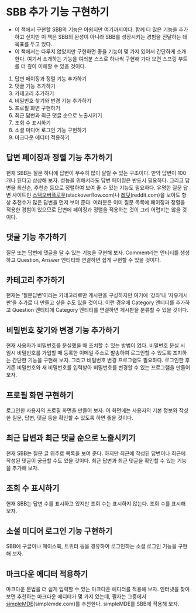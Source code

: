 # SBB 추가 기능 구현하기
* 이 책에서 구현할 SBB의 기능은 아쉽지만 여기까지이다. 함께 더 많은 기능을 추가하고 싶지만 이 책은 SBB의 완성이 아니라 SBB를 성장시키는 경험을 전달하는 데 목표를 두고 있다.
* 이 책에서는 다루지 않았지만 구현하면 좋을 기능이 몇 가지 있어서 간단하게 소개한다. 여기서 소개하는 기능을 여러분 스스로 하나씩 구현해 가다 보면 스프링 부트를 더 깊이 이해할 수 있을 것이다.

1. 답변 페이징과 정렬 기능 추가하기
1. 댓글 기능 추가하기
1. 카테고리 추가하기
1. 비밀번호 찾기와 변경 기능 추가하기
1. 프로필 화면 구현하기
1. 최근 답변과 최근 댓글 순으로 노출시키기
1. 조회 수 표시하기
1. 소셜 미디어 로그인 기능 구현하기
1. 마크다운 에디터 적용하기

## 답변 페이징과 정렬 기능 추가하기
현재 SBB는 질문 하나에 답변이 무수히 많이 달릴 수 있는 구조이다. 만약 답변이 100개나 된다고 상상해 보자. 
성능을 위해서라도 답변 페이징은 반드시 필요하다. 그리고 답변을 최신순, 추천순 등으로 정렬하여 보여 줄 수 있는 기능도 필요하다. 
유명한 질문 답변 사이트인 [스택오버플로우](stackoverflow.com)(stackoverflow.com)나 [레딧](reddit.com)(reddit.com)을 보아도 항상 추천수가 많은 답변을 먼저 보여 준다. 
여러분은 이미 질문 목록에 페이징과 정렬을 적용한 경험이 있으므로 답변에 페이징과 정렬을 적용하는 것이 그리 어렵지는 않을 것이다.

## 댓글 기능 추가하기
질문 또는 답변에 댓글을 달 수 있는 기능을 구현해 보자. Comment라는 엔티티를 생성하고 Question, Answer 엔티티와 연결하면 쉽게 구현할 수 있을 것이다.

## 카테고리 추가하기
현재는 ‘질문답변’이라는 카테고리로만 게시판을 구성하지만 여기에 ‘강좌’나 ‘자유게시판’을 추가로 더 만들고 싶을 수도 있을 것이다. 
이런 경우에 Category 엔티티를 추가하고 Question 엔티티에 Category 엔티티를 연결하면 게시판을 분류할 수 있을 것이다.

## 비밀번호 찾기와 변경 기능 추가하기
현재 사용자가 비밀번호를 분실했을 때 조치할 수 있는 방법이 없다. 
비밀번호 분실 시 임시 비밀번호를 가입할 때 등록한 이메일 주소로 발송하여 로그인할 수 있도록 조치하는 간단한 기능을 구현해 보자. 그리고 비밀번호 변경 프로그램도 필요하다. 로그인한 후 기존 비밀번호와 새 비밀번호를 입력받아 비밀번호를 변경할 수 있는 프로그램을 만들어 보자.

## 프로필 화면 구현하기
로그인한 사용자의 프로필 화면을 만들어 보자. 이 화면에는 사용자의 기본 정보와 작성한 질문, 답변, 
댓글 등을 확인할 수 있도록 하면 좋을 것이다.

## 최근 답변과 최근 댓글 순으로 노출시키기
현재 SBB는 질문 글 위주로 목록을 보여 준다. 하지만 최근에 작성된 답변이나 최근에 작성된 댓글이 궁금할 수도 있을 것이다.
최근 답변과 최근 댓글을 확인할 수 있는 기능을 추가해 보자.

## 조회 수 표시하기
현재 SBB는 답변 수를 표시하고 있지만 조회 수는 표시하지 않는다. 조회 수를 표시해 보자.

## 소셜 미디어 로그인 기능 구현하기
SBB에 구글이나 페이스북, 트위터 등을 경유하여 로그인하는 소셜 로그인 기능을 구현해 보자.

## 마크다운 에디터 적용하기
마크다운 문법을 더 쉽게 입력할 수 있는 마크다운 에디터를 적용해 보자. 인터넷을 찾아보면 추천하는 마크다운 에디터가 몇 가지 있는데, 
필자는 그중에서 [simpleMDE](simplemde.com)(simplemde.com)를 추천한다. simpleMDE를 SBB에 적용해 보자.


